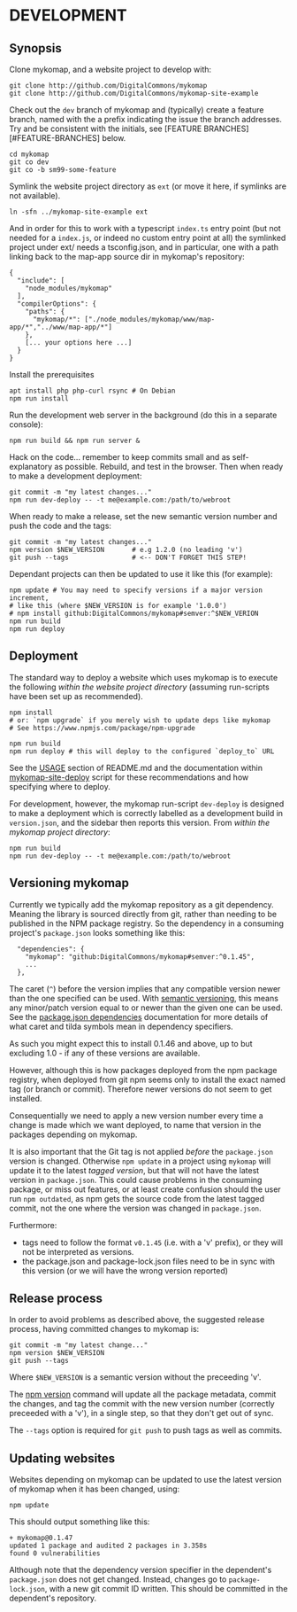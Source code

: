 # DEVELOPMENT

## Synopsis

Clone mykomap, and a website project to develop with:

    git clone http://github.com/DigitalCommons/mykomap
    git clone http://github.com/DigitalCommons/mykomap-site-example

Check out the `dev` branch of mykomap and (typically) create a feature
branch, named with the a prefix indicating the issue the branch
addresses. Try and be consistent with the initials, see [FEATURE
BRANCHES][#FEATURE-BRANCHES] below.

	cd mykomap
	git co dev
	git co -b sm99-some-feature
	
Symlink the website project directory as `ext` (or move it here, if
symlinks are not available).

	ln -sfn ../mykomap-site-example ext

And in order for this to work with a typescript `index.ts` entry point
(but not needed for a `index.js`, or indeed no custom entry point at
all) the symlinked project under ext/ needs a tsconfig.json, and in
particular, one with a path linking back to the map-app source dir in
mykomap's repository:
    
    {
      "include": [
        "node_modules/mykomap"
      ],
      "compilerOptions": {
        "paths": {
          "mykomap/*": ["./node_modules/mykomap/www/map-app/*","../www/map-app/*"]
        },
        [... your options here ...]
      }
    }


Install the prerequisites

	apt install php php-curl rsync # On Debian
	npm run install
	
Run the development web server in the background (do this in a separate console):

    npm run build && npm run server &

Hack on the code... remember to keep commits small and as
self-explanatory as possible. Rebuild, and test in the browser. Then
when ready to make a development deployment:

    git commit -m "my latest changes..."
	npm run dev-deploy -- -t me@example.com:/path/to/webroot 

When ready to make a release, set the new semantic version number and
push the code and the tags:

    git commit -m "my latest changes..."
	npm version $NEW_VERSION       # e.g 1.2.0 (no leading 'v')
	git push --tags                # <-- DON'T FORGET THIS STEP!

Dependant projects can then be updated to use it like this (for
example):

    npm update # You may need to specify versions if a major version increment,
    # like this (where $NEW_VERSION is for example '1.0.0')
    # npm install github:DigitalCommons/mykomap#semver:^$NEW_VERION 
    npm run build
	npm run deploy


## Deployment

The standard way to deploy a website which uses mykomap is to execute
the following *within the website project directory* (assuming
run-scripts have been set up as recommended).

    npm install
	# or: `npm upgrade` if you merely wish to update deps like mykomap
	# See https://www.npmjs.com/package/npm-upgrade
	
	npm run build
	npm run deploy # this will deploy to the configured `deploy_to` URL

See the [USAGE](README.md#USAGE) section of README.md and the
documentation within [mykomap-site-deploy][] script for these
recommendations and how specifying where to deploy.

For development, however, the mykomap run-script `dev-deploy` is
designed to make a deployment which is correctly labelled as a
development build in `version.json`, and the sidebar then reports this
version.  From *within the mykomap project directory*:

    npm run build
	npm run dev-deploy -- -t me@example.com:/path/to/webroot 


## Versioning mykomap

Currently we typically add the mykomap repository as a git
dependency. Meaning the library is sourced directly from git, rather
than needing to be published in the NPM package registry. So the
dependency in a consuming project's `package.json` looks something
like this:

	  "dependencies": {
		"mykomap": "github:DigitalCommons/mykomap#semver:^0.1.45",
		...
	  },

The caret (`^`) before the version implies that any compatible version
newer than the one specified can be used. With [semantic
versioning][semver], this means any minor/patch version equal to or
newer than the given one can be used.  See the [package.json
dependencies][dependencies] documentation for more details of what
caret and tilda symbols mean in dependency specifiers.

As such you might expect this to install 0.1.46 and above, up to but
excluding 1.0 - if any of these versions are available.

However, although this is how packages deployed from the npm package
registry, when deployed from git npm seems only to install the exact
named tag (or branch or commit). Therefore newer versions do not seem
to get installed.

Consequentially we need to apply a new version number every time a
change is made which we want deployed, to name that version in the
packages depending on mykomap.

It is also important that the Git tag is not applied *before* the
`package.json` version is changed. Otherwise `npm update` in a project
using `mykomap` will update it to the latest *tagged version*, but
that will not have the latest version in `package.json`. This could
cause problems in the consuming package, or miss out features, or at
least create confusion should the user run `npm outdated`, as npm gets
the source code from the latest tagged commit, not the one where the
version was changed in `package.json`.

Furthermore: 
- tags need to follow the format `v0.1.45` (i.e. with a 'v'
  prefix), or they will not be interpreted as versions.
- the package.json and package-lock.json files need to be in sync with
  this version (or we will have the wrong version reported)

## Release process

In order to avoid problems as described above, the suggested release
process, having committed changes to mykomap is:

    git commit -m "my latest change..."
	npm version $NEW_VERSION
	git push --tags
	
Where `$NEW_VERSION` is a semantic version without the preceeding 'v'.

The [npm version][version] command will update all the package
metadata, commit the changes, and tag the commit with the new version
number (correctly preceeded with a 'v'), in a single step, so that
they don't get out of sync.

The `--tags` option is required for `git push` to push tags as well as
commits.

## Updating websites

Websites depending on mykomap can be updated to use the latest version
of mykomap when it has been changed, using:

    npm update
	
This should output something like this:

    + mykomap@0.1.47
    updated 1 package and audited 2 packages in 3.358s
    found 0 vulnerabilities

Although note that the dependency version specifier in the dependent's
`package.json` does not get changed. Instead, changes go to
`package-lock.json`, with a new git commit ID written. This should be
committed in the dependent's repository.

[version]: https://docs.npmjs.com/cli-commands/version.html
[semver]: https://docs.npmjs.com/about-semantic-versioning
[dependencies]: https://docs.npmjs.com/configuring-npm/package-json#dependencies
[mykomap-site-deploy]: ./bin/mykomap-site-deploy
